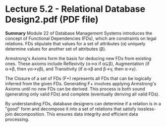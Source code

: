 # Lecture 5.2 - Relational Database Design2.pdf (PDF file)
**Summary**
Module 22 of Database Management Systems introduces the concept of Functional Dependencies (FDs), which are constraints on legal relations. FDs stipulate that values for a set of attributes (α) uniquely determine values for another set of attributes (β).

Armstrong's Axioms form the basis for deducing new FDs from existing ones. These axioms include Reflexivity (α→α if α⊆β), Augmentation (if α→β, then γα→γβ), and Transitivity (if α→β and β→γ, then α→γ).

The Closure of a set of FDs (F+) represents all FDs that can be logically inferred from the given FDs. Generating F+ involves applying Armstrong's Axioms until no new FDs can be derived. This process is both sound (generating only valid FDs) and complete (eventually deriving all valid FDs).

By understanding FDs, database designers can determine if a relation is in a "good" form and decompose it into a set of relations that satisfy lossless-join decomposition. This ensures data integrity and efficient data processing.
